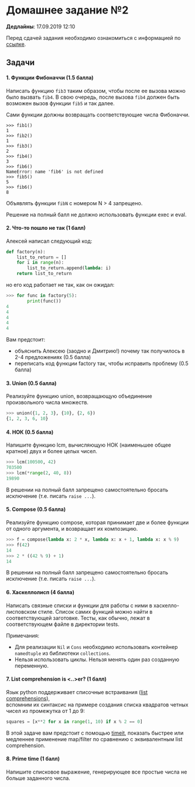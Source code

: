 # Домашнее задание №2

**Дедлайны**: 17.09.2019 12:10

Перед сдачей задания необходимо ознакомиться с информацией по 
[ссылке](https://gitlab.com/itmo-scripting-languages/python-2019/blob/master/README.md).

## Задачи

#### 1. Функции Фибоначчи (1.5 балла)
Написать функцию `fib3` таким образом, чтобы после ее вызова можно было вызвать `fib4`. В свою очередь, после 
вызова `fib4` должен быть возможен вызов функции `fib5` и так далее.

Сами функции должны возвращать соответствующие числа Фибоначчи.
```
>>> fib1()
1
>>> fib2()
1
>>> fib3()
2
>>> fib4()
3
>>> fib6()
NameError: name 'fib6' is not defined
>>> fib5()
5
>>> fib6()
8
```


Объявлять функции `fibN` с номером N > 4 запрещено. 

Решение на полный балл не должно использовать функции exec и eval. 

#### 2. Что-то пошло не так (1 балл) 
Алексей написал следующий код:
```python
def factory(n):
    list_to_return = []
    for i in range(n):
        list_to_return.append(lambda: i)
    return list_to_return 
```
но его код работает не так, как он ожидал:
```python
>>> for func in factory(5):
        print(func())
4
4
4
4
4
```
Вам предстоит:
- объяснить Алексею (заодно и Дмитрию!) почему так получилось в 2-4 предложениях (0.5 балла)
- переписать код функции factory так, чтобы исправить проблему (0.5 балла)

#### 3. Union (0.5 балла)
Реализуйте функцию union, возвращающую объединение произвольного числа множеств.
```python
>>> union({1, 2, 3}, {10}, {2, 6})     
{1, 2, 3, 6, 10}
```
 
#### 4. НОК (0.5 балла)
Напишите функцию lcm, вычисляющую НОК (наименьшее общее кратное) двух и более
 целых чисел.
```python
>>> lcm(100500, 42) 
703500
>>> lcm(*range(2, 40, 8)) 
19890
```  
 
В решении на полный балл запрещено самостоятельно бросать исключение (т.е. писать `raise ...`).  

#### 5. Compose (0.5 балла)
Реализуйте функцию compose, которая принимает две и более функции от одного аргумента, и возвращает их композицию.
```python
>>> f = compose(lambda x: 2 * x, lambda x: x + 1, lambda x: x % 9) 
>>> f(42)
14
>>> 2 * ((42 % 9) + 1)
14
```

В решении на полный балл запрещено самостоятельно бросать исключение (т.е. писать `raise ...`).

#### 6. Хаскеллолисп (4 балла)
Написать связные списки и функции для работы с ними в хаскелло-лисповском стиле.
Список самих функций можно найти в соответствующей заготовке. Тесты, как обычно, лежат 
в соответствующем файле в директории tests.

Примечания:
  * Для реализации `Nil` и `Cons` необходимо использовать контейнер `namedtuple` из библиотеки `collections`.
  * Нельзя использовать циклы. Нельзя менять один раз созданную переменную.


#### 7. List comprehension is <..>er? (1 балл)
Язык python поддерживает списочные встраивания ([list comprehensions](https://docs.python.org/3/tutorial/datastructures.html#list-comprehensions)),  
вспомним их синтаксис на примере создания списка квадратов четных чисел из промежутка от 1 до 9:
```python
squares = [x**2 for x in range(1, 10) if x % 2 == 0]
```

В этой задаче вам предстоит с помощью  [timeit](https://docs.python.org/3.7/library/timeit.html), показать быстрее или медленнее
применение map/filter по сравнению с эквивалентным list comprehension. 

#### 8. Prime time (1 балл)
Напишите списковое выражение, генерирующее все простые числа не больше заданного числа.